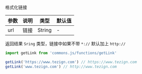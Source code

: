格式化链接

| 参数 | 说明 | 类型 | 默认值 |
| --- | --- | --- | --- |
| url | 链接 | String | - |

返回结果 `Sring` 类型，链接中如果不带 `*://` 默认加上 `http://`

```js
import getLink from 'commons.js/functions/getLink'

getLink('https://www.tezign.com') // https://www.tezign.com 
getLink('www.tezign.com') // http://www.tezign.com

```